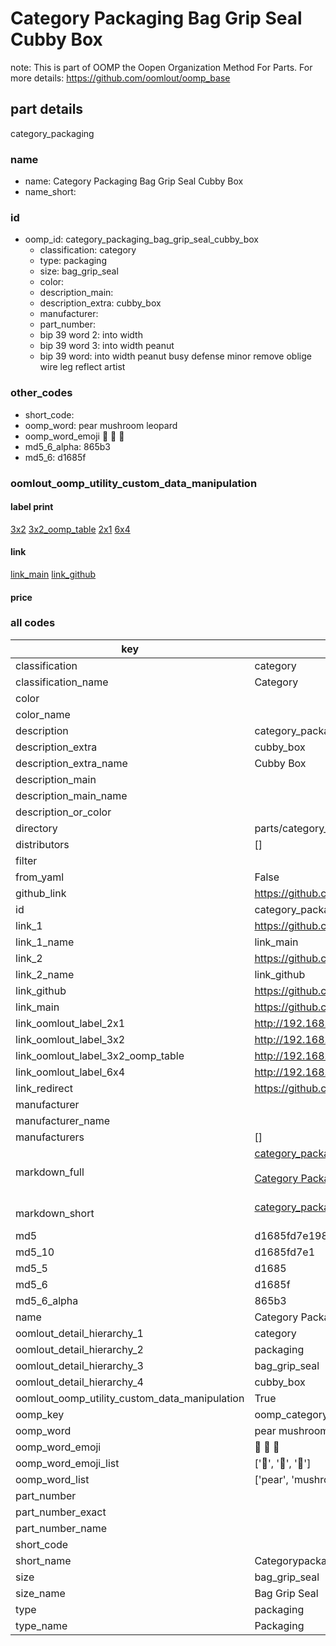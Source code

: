 # Category Packaging Bag Grip Seal Cubby Box  

note: This is part of OOMP the Oopen Organization Method For Parts. For more details: https://github.com/oomlout/oomp_base

##  part details
  



category_packaging



### name
* name: Category Packaging Bag Grip Seal Cubby Box
* name_short: 
### id
* oomp_id: category_packaging_bag_grip_seal_cubby_box
  * classification: category
  * type: packaging
  * size: bag_grip_seal
  * color: 
  * description_main: 
  * description_extra: cubby_box
  * manufacturer: 
  * part_number: 
  * bip 39 word 2: into width
  * bip 39 word 3: into width peanut
  * bip 39 word: into width peanut busy defense minor remove oblige wire leg reflect artist

### other_codes
* short_code: 
* oomp_word: pear mushroom leopard
* oomp_word_emoji :pear: :mushroom: :leopard:
* md5_6_alpha: 865b3
* md5_6: d1685f






### oomlout_oomp_utility_custom_data_manipulation
#### label print
[3x2](http://192.168.1.245:1112/?label=oomp%20865b3)
[3x2_oomp_table](http://192.168.1.108:1112/?label=oomp%20865b3)
[2x1](http://192.168.1.242:1112/?label=oomp%20865b3)
[6x4](http://192.168.1.55:1112/?label=oomp%20865b3)    

#### link

[link_main](https://github.com/oomlout/oomlout_oomp_version_1_messy/tree/main/parts/category_packaging_bag_grip_seal_cubby_box) [link_github](https://github.com/oomlout/oomlout_oomp_version_1_messy/tree/main/parts/category_packaging_bag_grip_seal_cubby_box)                             

#### price







### all codes 
| key | value |  
| --- | --- |  
| classification | category |  
| classification_name | Category |  
| color |  |  
| color_name |  |  
| description | category_packaging |  
| description_extra | cubby_box |  
| description_extra_name | Cubby Box |  
| description_main |  |  
| description_main_name |  |  
| description_or_color |   |  
| directory | parts/category_packaging_bag_grip_seal_cubby_box |  
| distributors | [] |  
| filter |  |  
| from_yaml | False |  
| github_link | https://github.com/oomlout/oomlout_oomp_part_src/tree/main/parts/category_packaging_bag_grip_seal_cubby_box |  
| id | category_packaging_bag_grip_seal_cubby_box |  
| link_1 | https://github.com/oomlout/oomlout_oomp_version_1_messy/tree/main/parts/category_packaging_bag_grip_seal_cubby_box |  
| link_1_name | link_main |  
| link_2 | https://github.com/oomlout/oomlout_oomp_version_1_messy/tree/main/parts/category_packaging_bag_grip_seal_cubby_box |  
| link_2_name | link_github |  
| link_github | https://github.com/oomlout/oomlout_oomp_version_1_messy/tree/main/parts/category_packaging_bag_grip_seal_cubby_box |  
| link_main | https://github.com/oomlout/oomlout_oomp_version_1_messy/tree/main/parts/category_packaging_bag_grip_seal_cubby_box |  
| link_oomlout_label_2x1 | http://192.168.1.242:1112/?label=oomp%20865b3 |  
| link_oomlout_label_3x2 | http://192.168.1.245:1112/?label=oomp%20865b3 |  
| link_oomlout_label_3x2_oomp_table | http://192.168.1.108:1112/?label=oomp%20865b3 |  
| link_oomlout_label_6x4 | http://192.168.1.55:1112/?label=oomp%20865b3 |  
| link_redirect | https://github.com/oomlout/oomlout_oomp_version_1_messy/tree/main/parts/category_packaging_bag_grip_seal_cubby_box |  
| manufacturer |  |  
| manufacturer_name |  |  
| manufacturers | [] |  
| markdown_full | [category_packaging_bag_grip_seal_cubby_box](none)<br>[](none)<br>[Category Packaging Bag Grip Seal Cubby Box](none)<br><br> |  
| markdown_short | [category_packaging_bag_grip_seal_cubby_box](none)<br><br> |  
| md5 | d1685fd7e19836be349cb1f343feb3ae |  
| md5_10 | d1685fd7e1 |  
| md5_5 | d1685 |  
| md5_6 | d1685f |  
| md5_6_alpha | 865b3 |  
| name | Category Packaging Bag Grip Seal Cubby Box |  
| oomlout_detail_hierarchy_1 | category |  
| oomlout_detail_hierarchy_2 | packaging |  
| oomlout_detail_hierarchy_3 | bag_grip_seal |  
| oomlout_detail_hierarchy_4 | cubby_box |  
| oomlout_oomp_utility_custom_data_manipulation | True |  
| oomp_key | oomp_category_packaging_bag_grip_seal_cubby_box |  
| oomp_word | pear mushroom leopard |  
| oomp_word_emoji | :pear: :mushroom: :leopard: |  
| oomp_word_emoji_list | [':pear:', ':mushroom:', ':leopard:'] |  
| oomp_word_list | ['pear', 'mushroom', 'leopard'] |  
| part_number |  |  
| part_number_exact |  |  
| part_number_name |  |  
| short_code |  |  
| short_name | Categorypackaging |  
| size | bag_grip_seal |  
| size_name | Bag Grip Seal |  
| type | packaging |  
| type_name | Packaging |  
